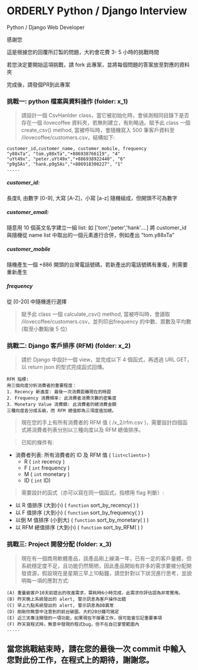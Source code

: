 # ORDERLY Python / Django Interview
Python / Django Web Developer

感謝您

這是根據您的回覆所訂製的問題，大約會花費 3- 5 小時的挑戰時間

若您決定要開始這項挑戰，請 fork 此專案，並將每個問題的答案放至對應的資料夾

完成後，請發個PR到此專案


### 挑戰一: python 檔案與資料操作 (folder: x_1)
> 請設計一個 CsvHanlder class，當它被初始化時，會偵測相同目錄下是否存在一個 ilovecoffee 資料夾，若無則建立，有則略過。賦予此 class 一個 create_csv() method, 當被呼叫時，會隨機寫入 500 筆客戶資料至 /ilovecoffee/customers.csv，結構如下:
```
customer_id,customer_name, customer_mobile, frequency
"y88xTa", "tom.y88xTa","+886938766119", "4"
"uYt49x", "peter.uYt49x","+886938922440", "6"
"p9g5As", "hank.p9g5As","+886918300227", "1"
.....
````

##### customer_id:
長度8, 由數字 [0-9], 大寫 [A-Z]，小寫 [a-z] 隨機組成，但開頭不可為數字

##### customer_email: 
隨意用 10 個英文名字建立一組 list: 如 ['tom','peter','hank'....]
將 customer_id 與隨機從 name list 中取出的一個元素進行合併，例如產出 "tom.y88xTa"

##### customer_mobile
隨機產生一個 +886 開頭的台灣電話號碼，若新產出的電話號碼有重複，則需要重新產生

##### frequency
從 [0-20] 中隨機進行選擇

>
> 賦予此 class 一個 calculate_csv() method, 當被呼叫時，會讀取 /ilovecoffee/customers.csv，並列印出frequency 的中數、眾數及平均數 (取至小數點後 5 位)
>


### 挑戰二: Django 客戶排序 (RFM) (folder: x_2)
> 請於 Django 中設計一個 view，並完成以下 4 個函式，再透過 URL GET，以 return json 的型式完成函式回傳。 

```
RFM 指標:
用三個向度分析消費者的重要程度：
1. Recency 新進度: 最後一次消費距離現在的時距
2. Frequency 消費頻率: 此消費者消費次數的密集度
3. Monetary Value 消費額: 此消費者的總消費金額
三種向度各分成五級，而 RFM 總值即為三項度值加總。
```

> 現在您的手上有所有消費者的 RFM 值 ( /x_2/rfm.csv )，需要設計四個函式將消費者列表分別以三種向度以及 RFM 總值排序。

> 已知的條件有: 
- 消費者列表: 所有消費者的 ID 及 RFM 值 ( `list<clients>` )
  - R ( `int` recency )
  - F ( `int` frequency )
  - M ( `int` monetary )
  - ID ( `int` ID)
 
> 需要設計的函式（亦可以寫在同一個函式，指標用 flag 判斷）: 
- 以 R 值排序 (大到小) ( `function` sort_by_recency( ) )
- 以 F 值排序 (大到小) ( `function` sort_by_frequency( ) )
- 以倒 M 值排序 (小到大) ( `function` sort_by_monetary( ) )
- 以 RFM 總值排序 (大到小) ( `function` sort_by_RFM( ) )

### 挑戰三: Project 開發分配 (folder: x_3)
> 現在有一個商用軟體產品，該產品剛上線滿一年，已有一定的客戶量體，但系統穩定度不足，且功能仍然簡陋，因此產品開始有許多的需求要被分配開發資源，假設現在是星期三早上10點鐘，請您針對以下狀況進行思考，並說明每一項的應對方式:
```
(A) 重量級客戶10天前提出的改進需求，需耗時6小時完成，此需求你評估認為非常實用。
(B) 昨天晚上系統發出的 alert, 警示訊息為客戶操作出錯
(C) 早上九點系統發出的 alert, 警示訊息為DB異常
(D) 剛剛你無意中注意到的前台破圖，大約20分鐘可搞定
(E) 近三天專注開發的一項功能，如果現在不接著工作，很可能會忘記重要事項
(F) 昨天寫程式時，無意中發現的程式bug，但不在自已掌管範圍內
.....
````


## 當您挑戰結束時，請在您的最後一次 commit 中輸入您對此份工作，在程式上的期待，謝謝您。

